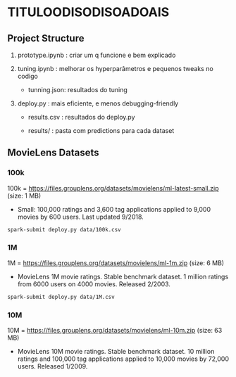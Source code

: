 # TITULOODISODISOADOAIS

## Project Structure

1. prototype.ipynb : criar um q funcione e bem explicado

2. tuning.ipynb : melhorar os hyperparâmetros e pequenos tweaks no codigo

    - tunning.json: resultados do tuning

3. deploy.py : mais eficiente, e menos debugging-friendly

    - results.csv : resultados do deploy.py

    - results/ : pasta com predictions para cada dataset

## MovieLens Datasets

### 100k

100k = https://files.grouplens.org/datasets/movielens/ml-latest-small.zip (size: 1 MB)

- Small: 100,000 ratings and 3,600 tag applications applied to 9,000 movies by 600 users. Last updated 9/2018.

```bash
spark-submit deploy.py data/100k.csv
```       

### 1M

1M = https://files.grouplens.org/datasets/movielens/ml-1m.zip (size: 6 MB)

- MovieLens 1M movie ratings. Stable benchmark dataset. 1 million ratings from 6000 users on 4000 movies. Released 2/2003.

```bash
spark-submit deploy.py data/1M.csv
```

### 10M

10M = https://files.grouplens.org/datasets/movielens/ml-10m.zip (size: 63 MB)

- MovieLens 10M movie ratings. Stable benchmark dataset. 10 million ratings and 100,000 tag applications applied to 10,000 movies by 72,000 users. Released 1/2009.

```bash
```